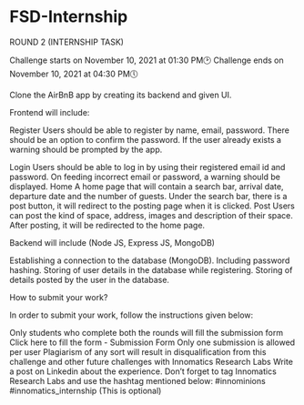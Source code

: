 # FSD-Internship
ROUND 2 (INTERNSHIP TASK)


Challenge starts on November 10, 2021 at 01:30 PM🕑
Challenge ends on November 10, 2021 at 04:30 PM🕔


Clone the AirBnB app by creating its backend and given UI.

Frontend will include:

Register
Users should be able to register by name, email, password. There should be an option to confirm the password.
If the user already exists a warning should be prompted by the app.

Login
Users should be able to log in by using their registered email id and password.
On feeding incorrect email or password, a warning should be displayed.
Home
A home page that will contain a search bar, arrival date, departure date and the number of guests.
Under the search bar, there is a post button, it will redirect to the posting page when it is clicked.
Post
Users can post the kind of space, address, images and description of their space.
After posting, it will be redirected to the home page.

Backend will include (Node JS, Express JS, MongoDB)

Establishing a connection to the database (MongoDB).
Including password hashing.
Storing of user details in the database while registering.
Storing of details posted by the user in the database. 


How to submit your work?

In order to submit your work, follow the instructions given below:

Only students who complete both the rounds will fill the submission form
Click here to fill the form - Submission Form
Only one submission is allowed per user
Plagiarism of any sort will result in disqualification from this challenge and other future challenges with Innomatics Research Labs
Write a post on Linkedin about the experience. Don’t forget to tag Innomatics Research Labs and use the hashtag mentioned below: #innominions    #innomatics_internship (This is optional)
